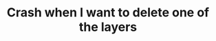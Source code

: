 ---
title: 'Crash when I want to delete one of the layers'
redirect_to:
  - 'https://discuss.pencil2d.org/t/crash-when-i-want-to-delete-one-of-the-layers/723'
---